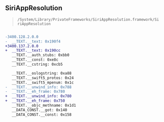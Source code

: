 ## SiriAppResolution

> `/System/Library/PrivateFrameworks/SiriAppResolution.framework/SiriAppResolution`

```diff

-3400.128.2.0.0
-  __TEXT.__text: 0x190f4
+3400.137.2.0.0
+  __TEXT.__text: 0x190cc
   __TEXT.__auth_stubs: 0xbb0
   __TEXT.__const: 0xe8c
   __TEXT.__cstring: 0xcb5

   __TEXT.__oslogstring: 0xa88
   __TEXT.__swift5_protos: 0x24
   __TEXT.__swift5_mpenum: 0x1c
-  __TEXT.__unwind_info: 0x788
-  __TEXT.__eh_frame: 0x780
+  __TEXT.__unwind_info: 0x780
+  __TEXT.__eh_frame: 0x750
   __TEXT.__objc_methname: 0x1d1
   __DATA_CONST.__got: 0x140
   __DATA_CONST.__const: 0x158

```
